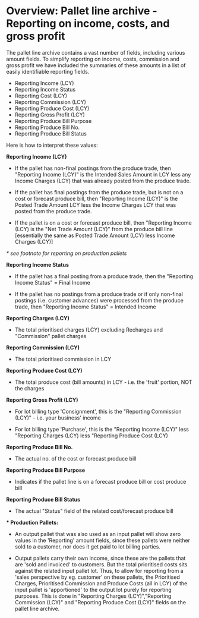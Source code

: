 # Overview: Pallet line archive - Reporting on income, costs, and gross profit

The pallet line archive contains a vast number of fields, including various amount fields. To simplify reporting on income, costs, commission and gross profit we have included the summaries of these amounts in a list of easily identifiable reporting fields.

  


* Reporting Income (LCY)
* Reporting Income Status
* Reporting Cost (LCY)
* Reporting Commission (LCY)
* Reporting Produce Cost (LCY)
* Reporting Gross Profit (LCY)
* Reporting Produce Bill Purpose
* Reporting Produce Bill No.
* Reporting Produce Bill Status

  


Here is how to interpret these values:

  


**Reporting Income (LCY)**

* If the pallet has non-final postings from the produce trade, then "Reporting Income (LCY)" is the Intended Sales Amount in LCY less any Income Charges (LCY) that was already posted from the produce trade.

  


* If the pallet has final postings from the produce trade, but is not on a cost or forecast produce bill, then "Reporting Income (LCY)" is the Posted Trade Amount LCY less the Income Charges LCY that was posted from the produce trade.

  


* If the pallet is on a cost or forecast produce bill, then "Reporting Income (LCY) is the "Net Trade Amount (LCY)" from the produce bill line [essentially the same as Posted Trade Amount (LCY) less Income Charges (LCY)]

  


*\* see footnote for reporting on production pallets*

  


  


**Reporting Income Status**

* If the pallet has a final posting from a produce trade, then the "Reporting Income Status" = Final Income

  


* If the pallet has no postings from a produce trade or if only non-final postings (i.e. customer advances) were processed from the produce trade, then "Reporting Income Status" = Intended Income

  


**Reporting Charges (LCY)**

* The total prioritised charges (LCY) excluding Recharges and "Commission" pallet charges

  


  


**Reporting Commission (LCY)**

* The total prioritised commission in LCY

  


  


**Reporting Produce Cost (LCY)**

* The total produce cost (bill amounts) in LCY - i.e. the 'fruit' portion, NOT the charges

  


**Reporting Gross Profit (LCY)**

* For lot billing type 'Consignment', this is the "Reporting Commission (LCY)" - i.e. your business' income

  


* For lot billing type 'Purchase', this is the "Reporting Income (LCY)" less "Reporting Charges (LCY) less "Reporting Produce Cost (LCY)

  


  


**Reporting Produce Bill No.**

* The actual no. of the cost or forecast produce bill

  


**Reporting Produce Bill Purpose**

* Indicates if the pallet line is on a forecast produce bill or cost produce bill

  


**Reporting Produce Bill Status**

* The actual "Status" field of the related cost/forecast produce bill

  


  


  


  


**\* Production Pallets:**

* An output pallet that was also used as an input pallet will show zero values in the 'Reporting' amount fields, since these pallets were neither sold to a customer, nor does it get paid to lot billing parties.

  


* Output pallets carry their own income, since these are the pallets that are 'sold and invoiced' to customers. But the total prioritised costs sits against the related input pallet lot. Thus, to allow for reporting from a 'sales perspective by eg. customer' on these pallets, the Prioritised Charges, Prioritised Commission and Produce Costs (all in LCY) of the input pallet is 'apportioned' to the output lot purely for reporting purposes. This is done in "Reporting Charges (LCY)","Reporting Commission (LCY)" and "Reporting Produce Cost (LCY)" fields on the pallet line archive.

  


  


  


